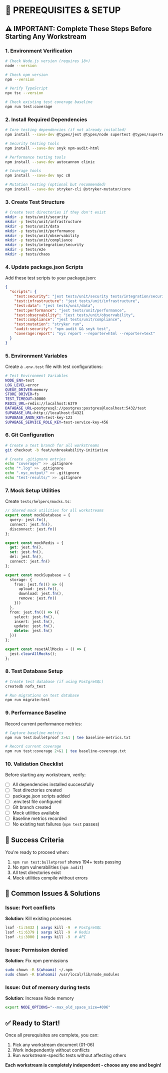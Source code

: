 # 🚀 PREREQUISITES & SETUP

## ⚠️ IMPORTANT: Complete These Steps Before Starting Any Workstream

### 1. Environment Verification

```bash
# Check Node.js version (requires 18+)
node --version

# Check npm version
npm --version

# Verify TypeScript
npx tsc --version

# Check existing test coverage baseline
npm run test:coverage
```

### 2. Install Required Dependencies

```bash
# Core testing dependencies (if not already installed)
npm install --save-dev @types/jest @types/node supertest @types/supertest

# Security testing tools
npm install --save-dev snyk npm-audit-html

# Performance testing tools
npm install --save-dev autocannon clinic

# Coverage tools
npm install --save-dev nyc c8

# Mutation testing (optional but recommended)
npm install --save-dev stryker-cli @stryker-mutator/core
```

### 3. Create Test Structure

```bash
# Create test directories if they don't exist
mkdir -p tests/unit/security
mkdir -p tests/unit/infrastructure
mkdir -p tests/unit/data
mkdir -p tests/unit/performance
mkdir -p tests/unit/observability
mkdir -p tests/unit/compliance
mkdir -p tests/integration/security
mkdir -p tests/e2e
mkdir -p tests/chaos
```

### 4. Update package.json Scripts

Add these test scripts to your package.json:

```json
{
  "scripts": {
    "test:security": "jest tests/unit/security tests/integration/security",
    "test:infrastructure": "jest tests/unit/infrastructure",
    "test:data": "jest tests/unit/data",
    "test:performance": "jest tests/unit/performance",
    "test:observability": "jest tests/unit/observability",
    "test:compliance": "jest tests/unit/compliance",
    "test:mutation": "stryker run",
    "audit:security": "npm audit && snyk test",
    "coverage:report": "nyc report --reporter=html --reporter=text"
  }
}
```

### 5. Environment Variables

Create a `.env.test` file with test configurations:

```bash
# Test Environment Variables
NODE_ENV=test
LOG_LEVEL=error
QUEUE_DRIVER=memory
STORE_DRIVER=fs
TEST_TIMEOUT=30000
REDIS_URL=redis://localhost:6379
DATABASE_URL=postgresql://postgres:postgres@localhost:5432/test
SUPABASE_URL=http://localhost:54321
SUPABASE_ANON_KEY=test-key-123
SUPABASE_SERVICE_ROLE_KEY=test-service-key-456
```

### 6. Git Configuration

```bash
# Create a test branch for all workstreams
git checkout -b feat/unbreakability-initiative

# Create .gitignore entries
echo "coverage/" >> .gitignore
echo "*.log" >> .gitignore
echo ".nyc_output/" >> .gitignore
echo "test-results/" >> .gitignore
```

### 7. Mock Setup Utilities

Create `tests/helpers/mocks.ts`:

```typescript
// Shared mock utilities for all workstreams
export const mockDatabase = {
  query: jest.fn(),
  connect: jest.fn(),
  disconnect: jest.fn()
};

export const mockRedis = {
  get: jest.fn(),
  set: jest.fn(),
  del: jest.fn(),
  connect: jest.fn()
};

export const mockSupabase = {
  storage: {
    from: jest.fn(() => ({
      upload: jest.fn(),
      download: jest.fn(),
      remove: jest.fn()
    }))
  },
  from: jest.fn(() => ({
    select: jest.fn(),
    insert: jest.fn(),
    update: jest.fn(),
    delete: jest.fn()
  }))
};

export const resetAllMocks = () => {
  jest.clearAllMocks();
};
```

### 8. Test Database Setup

```bash
# Create test database (if using PostgreSQL)
createdb nofx_test

# Run migrations on test database
npm run migrate:test
```

### 9. Performance Baseline

Record current performance metrics:

```bash
# Capture baseline metrics
npm run test:bulletproof 2>&1 | tee baseline-metrics.txt

# Record current coverage
npm run test:coverage 2>&1 | tee baseline-coverage.txt
```

### 10. Validation Checklist

Before starting any workstream, verify:

- [ ] All dependencies installed successfully
- [ ] Test directories created
- [ ] package.json scripts added
- [ ] .env.test file configured
- [ ] Git branch created
- [ ] Mock utilities available
- [ ] Baseline metrics recorded
- [ ] No existing test failures (`npm test` passes)

## 🎯 Success Criteria

You're ready to proceed when:
1. `npm run test:bulletproof` shows 194+ tests passing
2. No npm vulnerabilities (`npm audit`)
3. All test directories exist
4. Mock utilities compile without errors

## 🚨 Common Issues & Solutions

### Issue: Port conflicts
**Solution**: Kill existing processes
```bash
lsof -ti:5432 | xargs kill -9  # PostgreSQL
lsof -ti:6379 | xargs kill -9  # Redis
lsof -ti:3000 | xargs kill -9  # API
```

### Issue: Permission denied
**Solution**: Fix npm permissions
```bash
sudo chown -R $(whoami) ~/.npm
sudo chown -R $(whoami) /usr/local/lib/node_modules
```

### Issue: Out of memory during tests
**Solution**: Increase Node memory
```bash
export NODE_OPTIONS="--max_old_space_size=4096"
```

## ✅ Ready to Start!

Once all prerequisites are complete, you can:
1. Pick any workstream document (01-06)
2. Work independently without conflicts
3. Run workstream-specific tests without affecting others

**Each workstream is completely independent - choose any one and begin!**